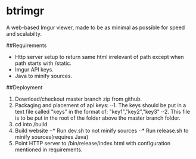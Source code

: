# btrimgr

A web-based Imgur viewer, made to be as minimal as possible for speed and scalabilty.

##Requirements
* Http server setup to return same html irrelevant of path except when path starts with /static.
* Imgur API keys.
* Java to minify sources.

##Deployment
1. Download/checkout master branch zip from github.
2. Packaging and placement of api keys:
⋅⋅1. The keys should be put in a text file called "keys" in the format of: "key1","key2","key3"
⋅⋅2. This file is to be put in the root of the folder above the master branch folder.
3. cd into /build.
4. Build website
⋅⋅* Run dev.sh to not minify sources
⋅⋅* Run release.sh to minify sources(requires Java)
5. Point HTTP server to /bin/release/index.html with configuration mentioned in requirements.
